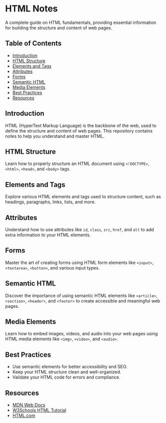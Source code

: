 # HTML Notes

A complete guide on HTML fundamentals, providing essential information for building the structure and content of web pages.

## Table of Contents
- [Introduction](#introduction)
- [HTML Structure](#html-structure)
- [Elements and Tags](#elements-and-tags)
- [Attributes](#attributes)
- [Forms](#forms)
- [Semantic HTML](#semantic-html)
- [Media Elements](#media-elements)
- [Best Practices](#best-practices)
- [Resources](#resources)

## Introduction
HTML (HyperText Markup Language) is the backbone of the web, used to define the structure and content of web pages. This repository contains notes to help you understand and master HTML.

## HTML Structure
Learn how to properly structure an HTML document using `<!DOCTYPE>`, `<html>`, `<head>`, and `<body>` tags.

## Elements and Tags
Explore various HTML elements and tags used to structure content, such as headings, paragraphs, links, lists, and more.

## Attributes
Understand how to use attributes like `id`, `class`, `src`, `href`, and `alt` to add extra information to your HTML elements.

## Forms
Master the art of creating forms using HTML form elements like `<input>`, `<textarea>`, `<button>`, and various input types.

## Semantic HTML
Discover the importance of using semantic HTML elements like `<article>`, `<section>`, `<header>`, and `<footer>` to create accessible and meaningful web pages.

## Media Elements
Learn how to embed images, videos, and audio into your web pages using HTML media elements like `<img>`, `<video>`, and `<audio>`.

## Best Practices
- Use semantic elements for better accessibility and SEO.
- Keep your HTML structure clean and well-organized.
- Validate your HTML code for errors and compliance.

## Resources
- [MDN Web Docs](https://developer.mozilla.org/en-US/docs/Web/HTML)
- [W3Schools HTML Tutorial](https://www.w3schools.com/html/)
- [HTML.com](https://html.com/)

